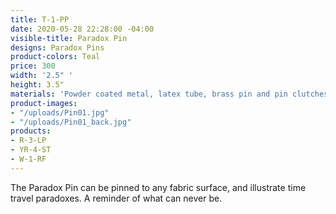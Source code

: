 ```yaml
---
title: T-1-PP
date: 2020-05-28 22:28:00 -04:00
visible-title: Paradox Pin
designs: Paradox Pins
product-colors: Teal
price: 300
width: '2.5" '
height: 3.5"
materials: 'Powder coated metal, latex tube, brass pin and pin clutches. '
product-images:
- "/uploads/Pin01.jpg"
- "/uploads/Pin01_back.jpg"
products:
- R-3-LP
- YR-4-ST
- W-1-RF
---
```


The Paradox Pin can be pinned to any fabric surface, and illustrate time travel paradoxes. A reminder of what can never be. 